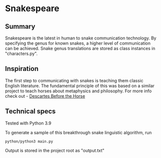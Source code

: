 # Snakespeare

## Summary
Snakespeare is the latest in human to snake communication technology.
By specifying the genus for known snakes, a higher level of communication can be achieved.
Snake genus translations are stored as class instances in "characters.py".

## Inspiration
The first step to communicating with snakes is teaching them classic English literature.
The fundamental principle of this was based on a similar project to teach horses about metaphysics and philosophy.
For more info check out - [Descartes Before the Horse](https://github.com/drakewashere/DescartesBeforeTheHorse)

##  Technical specs
Tested with Python 3.9

To generate a sample of this breakthrough snake linguistic algorithm, run
```
python/python3 main.py
```
Output is stored in the project root as "output.txt"
